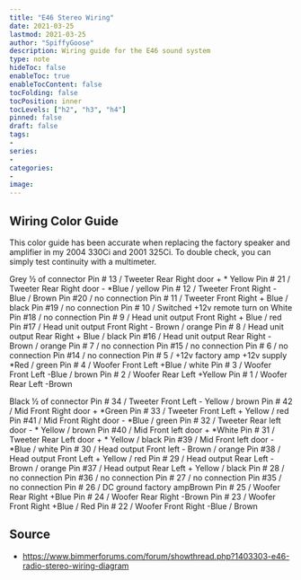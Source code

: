 ```yaml
---
title: "E46 Stereo Wiring"
date: 2021-03-25
lastmod: 2021-03-25
author: "SpiffyGoose"
description: Wiring guide for the E46 sound system
type: note
hideToc: false
enableToc: true
enableTocContent: false
tocFolding: false
tocPosition: inner
tocLevels: ["h2", "h3", "h4"]
pinned: false
draft: false
tags:
-
series:
-
categories:
-
image:
---
```


## Wiring Color Guide

This color guide has been accurate when replacing the factory speaker and amplifier in my 2004 330Ci and 2001 325Ci. To double check, you can simply test continuity with a multimeter.

Grey ½ of connector
Pin # 13 / Tweeter Rear Right door + * Yellow Pin # 21 / Tweeter Rear Right door - *Blue / yellow
Pin # 12 / Tweeter Front Right - Blue / Brown Pin #20 / no connection
Pin # 11 / Tweeter Front Right + Blue / black Pin #19 / no connection
Pin # 10 / Switched +12v remote turn on White Pin #18 / no connection
Pin # 9 / Head unit output Front Right + Blue / red Pin #17 / Head unit output Front Right - Brown / orange
Pin # 8 / Head unit output Rear Right + Blue / black Pin #16 / Head unit output Rear Right - Brown / orange
Pin # 7 / no connection Pin #15 / no connection
Pin # 6 / no connection Pin #14 / no connection
Pin # 5 / +12v factory amp +12v supply *Red / green
Pin # 4 / Woofer Front Left +Blue / white
Pin # 3 / Woofer Front Left -Blue / brown
Pin # 2 / Woofer Rear Left +Yellow
Pin # 1 / Woofer Rear Left -Brown

Black ½ of connector
Pin # 34 / Tweeter Front Left - Yellow / brown Pin # 42 / Mid Front Right door + *Green
Pin # 33 / Tweeter Front Left + Yellow / red Pin #41 / Mid Front Right door - *Blue / green
Pin # 32 / Tweeter Rear left door - * Yellow / brown Pin #40 / Mid Front left door + *White
Pin # 31 / Tweeter Rear Left door + * Yellow / black Pin #39 / Mid Front left door - *Blue / white
Pin # 30 / Head output Front left - Brown / orange Pin #38 / Head output Front Left + Yellow / red
Pin # 29 / Head output Rear Left - Brown / orange Pin #37 / Head output Rear Left + Yellow / black
Pin # 28 / no connection Pin #36 / no connection
Pin # 27 / no connection Pin #35 / no connection
Pin # 26 / DC ground factory ampBrown
Pin # 25 / Woofer Rear Right +Blue
Pin # 24 / Woofer Rear Right -Brown
Pin # 23 / Woofer Front Right +Blue / Red
Pin # 22 / Woofer Front Right -Blue / Brown 

## Source
* https://www.bimmerforums.com/forum/showthread.php?1403303-e46-radio-stereo-wiring-diagram 
